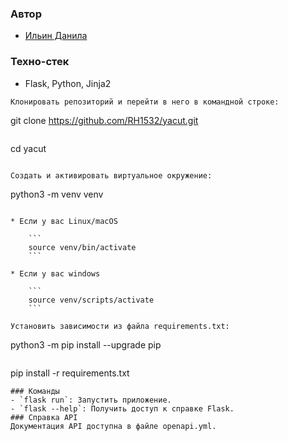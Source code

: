 ### Автор 
- [Ильин Данила](https://github.com/RH1532)
### Техно-стек 
- Flask, Python, Jinja2
```
Клонировать репозиторий и перейти в него в командной строке:

```
git clone https://github.com/RH1532/yacut.git
```

```
cd yacut
```

Cоздать и активировать виртуальное окружение:

```
python3 -m venv venv
```

* Если у вас Linux/macOS

    ```
    source venv/bin/activate
    ```

* Если у вас windows

    ```
    source venv/scripts/activate
    ```

Установить зависимости из файла requirements.txt:

```
python3 -m pip install --upgrade pip
```

```
pip install -r requirements.txt
```
### Команды
- `flask run`: Запустить приложение.
- `flask --help`: Получить доступ к справке Flask.
### Справка API
Документация API доступна в файле openapi.yml.